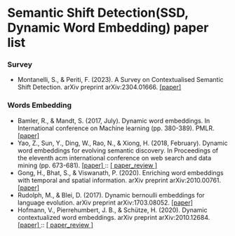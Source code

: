 # Semantic Shift Detection(SSD, Dynamic Word Embedding) paper list

### Survey
* Montanelli, S., & Periti, F. (2023). A Survey on Contextualised Semantic Shift Detection. arXiv preprint arXiv:2304.01666. <a href = 'https://arxiv.org/pdf/2304.01666.pdf'> [paper] </a>

### Words Embedding 
* Bamler, R., & Mandt, S. (2017, July). Dynamic word embeddings. In International conference on Machine learning (pp. 380-389). PMLR. <a href = "https://arxiv.org/pdf/1702.08359.pdf"> [paper] </a>
* Yao, Z., Sun, Y., Ding, W., Rao, N., & Xiong, H. (2018, February). Dynamic word embeddings for evolving semantic discovery. In Proceedings of the eleventh acm international conference on web search and data mining (pp. 673-681). <a href = "https://arxiv.org/pdf/1703.00607.pdf"> [paper] </a> :: <a href = "https://www.notion.so/DWE-Dynamic-Word-Embeddings-for-Evolving-Semantic-Discovery-b410626aeb164cb99bca338f89991314?pvs=4"> [ paper_review ] </a>
* Gong, H., Bhat, S., & Viswanath, P. (2020). Enriching word embeddings with temporal and spatial information. arXiv preprint arXiv:2010.00761. <a href = 'https://arxiv.org/pdf/2010.00761.pdf'> [paper] </a>
* Rudolph, M., & Blei, D. (2017). Dynamic bernoulli embeddings for language evolution. arXiv preprint arXiv:1703.08052. <a href = "https://arxiv.org/pdf/1703.08052.pdf"> [paper] </a>
* Hofmann, V., Pierrehumbert, J. B., & Schütze, H. (2020). Dynamic contextualized word embeddings. arXiv preprint arXiv:2010.12684. <a href = "https://arxiv.org/pdf/2010.12684v3.pdf"> [paper] </a> :: <a href = "https://www.notion.so/DCWE-Dynamic-Contextualized-Word-Embeddings-158d3dedd3a94f858b752d8a1e63419d?pvs=4"> [ paper_review ] </a>
